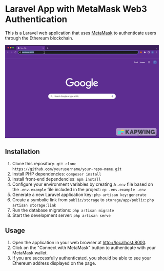 # Laravel App with MetaMask Web3 Authentication

This is a Laravel web application that uses [MetaMask](https://metamask.io/) to authenticate users through the Ethereum blockchain.

![Demo](https://raw.githubusercontent.com/timkrysta/web3-metamask-authentication/main/demo.gif)

## Installation

1. Clone this repository:
`git clone https://github.com/yourusername/your-repo-name.git`
2. Install PHP dependencies:
`composer install`
3. Install front-end dependencies:
`npm install`
4. Configure your environment variables by creating a `.env` file based on the `.env.example` file included in the project:
`cp .env.example .env`
5. Generate a new Laravel application key:
`php artisan key:generate`
6. Create a symbolic link from `public/storage` to `storage/app/public`:
`php artisan storage:link`
6. Run the database migrations:
`php artisan migrate`
7. Start the development server:
`php artisan serve`

## Usage
1. Open the application in your web browser at [http://localhost:8000](http://localhost:8000).
2. Click on the "Connect with MetaMask" button to authenticate with your MetaMask wallet.
3. If you are successfully authenticated, you should be able to see your Ethereum address displayed on the page.

